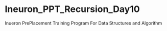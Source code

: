 # Ineuron_PPT_Recursion_Day10
Inueron PrePlacement Training Program For Data Structures and Algorithm
